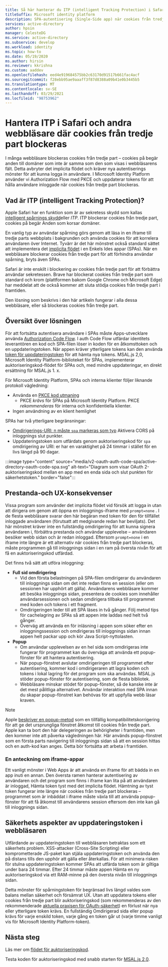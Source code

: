 ```yaml
---
title: Så här hanterar du ITP (intelligent Tracking Protection) i Safari | Azure
titleSuffix: Microsoft identity platform
description: SPA-autentisering (Single-Side app) när cookies från tredje part inte längre tillåts.
services: active-directory
author: hpsin
manager: CelesteDG
ms.service: active-directory
ms.subservice: develop
ms.workload: identity
ms.topic: how-to
ms.date: 05/19/2020
ms.author: hirsin
ms.reviewer: kkrishna
ms.custom: aaddev
ms.openlocfilehash: eed4e919684575bb2c63170d91517b661fac4acf
ms.sourcegitcommit: f28ebb95ae9aaaff3f87d8388a09b41e0b3445b5
ms.translationtype: MT
ms.contentlocale: sv-SE
ms.lasthandoff: 03/29/2021
ms.locfileid: "98753962"
---
```

# <a name="handle-itp-in-safari-and-other-browsers-where-third-party-cookies-are-blocked"></a>Hantera ITP i Safari och andra webbläsare där cookies från tredje part blockeras

I många webbläsare blockeras cookies från tredje part – cookies på begär anden till domäner som inte är samma som den som visas i webbläsarens fält. Detta avbryter det implicita flödet och kräver nya autentiserings mönster för att kunna logga in användare. I Microsoft Identity Platform använder vi Authorization Flow med PKCE och uppdaterar tokens för att hålla användare inloggade när cookies från tredje part blockeras.

## <a name="what-is-intelligent-tracking-protection-itp"></a>Vad är ITP (intelligent Tracking Protection)?

Apple Safari har en funktion som är av sekretess skydd som kallas [intelligent spårnings skydd](https://webkit.org/tracking-prevention-policy/)eller *ITP*. ITP blockerar cookies från tredje part, cookies på begär Anden som korsar domäner.

En vanlig typ av användar spårning görs genom att läsa in en iframe till tredje parts webbplats i bakgrunden och använda cookies för att korrelera användaren över Internet. Tyvärr är det här mönstret också standard sättet att implementera det [implicita flödet](v2-oauth2-implicit-grant-flow.md) i en Enkels Ides appar (SPAs). När en webbläsare blockerar cookies från tredje part för att förhindra användar spårning, bryts även SPAs.

Safari är inte enskilt i blockering av cookies från tredje part för att förbättra användar sekretessen. Brave har blockerat cookies från tredje part som standard och krom (plattformen bakom Google Chrome och Microsoft Edge) har meddelat att de också kommer att sluta stödja cookies från tredje part i framtiden.

Den lösning som beskrivs i den här artikeln fungerar i alla dessa webbläsare, eller så blockeras cookies från tredje part.

## <a name="overview-of-the-solution"></a>Översikt över lösningen

För att fortsätta autentisera användare i SPAs måste Apps-utvecklare använda [Authorization Code Flow](v2-oauth2-auth-code-flow.md). I auth Code Flow utfärdar identitets leverantören en kod och SPA-filen löser in koden för en åtkomsttoken och en uppdateringstoken. När appen kräver ytterligare tokens kan den använda [token för uppdateringstoken](v2-oauth2-auth-code-flow.md#refresh-the-access-token) för att hämta nya tokens. MSAL.js 2,0, Microsoft Identity Platform-biblioteket för SPAs, implementerar auktoriseringskod-flödet för SPAs och, med mindre uppdateringar, en direkt ersättning för MSAL.js 1. x.

För Microsoft Identity Platform, SPAs och interna klienter följer liknande protokoll vägledning:

* Använda en [PKCE kod utmaning](https://tools.ietf.org/html/rfc7636)
    * PKCE *krävs* för SPAs på Microsoft Identity Platform. PKCE *rekommenderas* för interna och konfidentiella klienter.
* Ingen användning av en klient hemlighet

SPAs har två ytterligare begränsningar:

* [Omdirigerings-URI: n måste `spa` markeras som typ](v2-oauth2-auth-code-flow.md#redirect-uri-setup-required-for-single-page-apps) Aktivera CORS på inloggnings slut punkter.
* Uppdateringstoken som utfärdats genom auktoriseringskod för `spa` omdirigering av URI: er har en varaktighet på 24 timmar i stället för en livs längd på 90 dagar.

:::image type="content" source="media/v2-oauth-auth-code-spa/active-directory-oauth-code-spa.svg" alt-text="Diagram som visar OAuth 2-auktoriseringskod mellan en app med en enda sida och slut punkten för säkerhetstoken." border="false":::

## <a name="performance-and-ux-implications"></a>Prestanda-och UX-konsekvenser

Vissa program som använder det implicita flödet vid försök att logga in utan att dirigera om genom att öppna en inloggnings-iframe med `prompt=none` . I de flesta webbläsare svarar den här begäran med token för den för tillfället inloggade användaren (förutsatt att medgivande redan har beviljats). Det här mönstret kräver inte en fullständig omdirigering för att kunna signera användaren i, förbättra prestanda och användar upplevelse – användaren besöker webb sidan och är redan inloggad. Eftersom `prompt=none` i en iframe inte längre är ett alternativ när cookies från tredje part blockeras, måste programmen gå till inloggnings sidan i en ram på översta nivån för att få en auktoriseringskod utfärdad.

Det finns två sätt att utföra inloggning:

* **Full sid omdirigering**
    * Vid den första belastningen på SPA-filen omdirigerar du användaren till inloggnings sidan om det inte redan finns en session (eller om sessionen har upphört att gälla). Användarens webbläsare kommer att besöka inloggnings sidan, presentera de cookies som innehåller användarsessionen och sedan omdirigera tillbaka till programmet med koden och tokens i ett fragment.
    * Omdirigeringen leder till att SPA läses in två gånger. Följ metod tips för cachelagring av SPAs så att appen inte laddas ned helt två gånger.
    * Överväg att använda en för inläsning i appen som söker efter en inloggningssession och omdirigeras till inloggnings sidan innan appen helt packar upp och kör Java Script-nyttolasten.
* **Popup**
    * Om användar upplevelsen av en hel sida som omdirigeras inte fungerar för programmet kan du överväga att använda ett popup-fönster för att hantera autentisering.
    * När popup-fönstret avslutar omdirigeringen till programmet efter autentisering, kommer kod i omdirigeraren att lagra koden och tokens i lokal lagring för det program som ska användas. MSAL.js stöder popup-fönster för autentisering, som de flesta bibliotek.
    * Webbläsare minskar stödet för popup-fönster, så de kanske inte är det mest pålitliga alternativet. Användar interaktion med SPA innan du skapar popup-fönstret kan behövas för att uppfylla webb läsar kraven.

>[!NOTE]
> Apple [beskriver en popup-metod](https://webkit.org/blog/8311/intelligent-tracking-prevention-2-0/) som en tillfällig kompatibilitetskorrigering för att ge det ursprungliga fönstret åtkomst till cookies från tredje part. Apple kan ta bort den här delegeringen av behörigheter i framtiden, men den kommer inte att påverka vägledningen här. Här används popup-fönstret som en första parts navigering till inloggnings sidan så att en session hittas och en auth-kod kan anges. Detta bör fortsätta att arbeta i framtiden.

### <a name="a-note-on-iframe-apps"></a>En anteckning om iframe-appar

Ett vanligt mönster i Web Apps är att använda en iframe för att bädda in en app inuti en annan. Den översta ramen hanterar autentisering av användaren och det program som finns i iframe kan lita på att användaren är inloggad, Hämta token tyst med det implicita flödet. Hämtning av tyst token fungerar inte längre när cookies från tredje part blockeras – programmet som är inbäddat i iframe måste växla till att använda popup-fönster för att få åtkomst till användarens session eftersom den inte kan gå till inloggnings sidan.

## <a name="security-implications-of-refresh-tokens-in-the-browser"></a>Säkerhets aspekter av uppdateringstoken i webbläsaren

Utfärdande av uppdateringstoken till webbläsaren betraktas som ett säkerhets problem. XSS-attacker (Cross-Site Scripting) eller komprometterade JS-paket kan stjäla uppdateringstoken och använda den på distans tills den upphör att gälla eller återkallas. För att minimera risken för stulna uppdateringstoken kommer SPAs att utfärda token som är giltiga under bara 24 timmar. Efter 24 timmar måste appen Hämta en ny auktoriseringskod via ett RAM-minne på den översta nivån till inloggnings sidan.

Detta mönster för spårningstoken för begränsad livs längd valdes som balans mellan säkerhet och försämrat UX. Utan att uppdatera tokens eller cookies från tredje part blir auktoriseringskod (som rekommenderas av den rekommenderade [aktuella praxisen för OAuth-säkerhet](https://tools.ietf.org/html/draft-ietf-oauth-security-topics-14)) en förlust när nya eller ytterligare token krävs. En fullständig Omdirigerad sida eller popup krävs för varje enskild token, varje gång en token går ut (varje timme vanligt vis för Microsoft Identity Platform-token).

## <a name="next-steps"></a>Nästa steg

Läs mer om [flödet för auktoriseringskod](v2-oauth2-auth-code-flow.md).

Testa koden för auktoriseringskod med snabb starten för [MSAL.js 2,0](quickstart-v2-javascript-auth-code.md).
